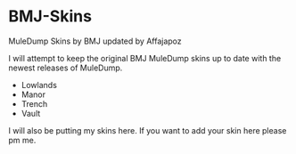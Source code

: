 BMJ-Skins
=========

MuleDump Skins by BMJ updated by Affajapoz

I will attempt to keep the original BMJ MuleDump skins up to date with the newest releases of MuleDump.

* Lowlands
* Manor
* Trench
* Vault


I will also be putting my skins here. If you want to add your skin here please pm me.
